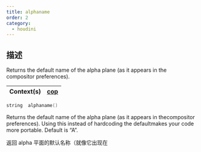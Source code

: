 ```yaml
---
title: alphaname
order: 2
category:
  - houdini
---
```

    
## 描述

Returns the default name of the alpha plane (as it appears in the  
compositor preferences).

| Context(s) | [cop](../contexts/cop.html) |
| ---------- | --------------------------- |

```c
string  alphaname()
```

Returns the default name of the alpha plane (as it appears in thecompositor
preferences). Using this instead of hardcoding the defaultmakes your code more
portable. Default is “A”.

返回 alpha 平面的默认名称（就像它出现在
